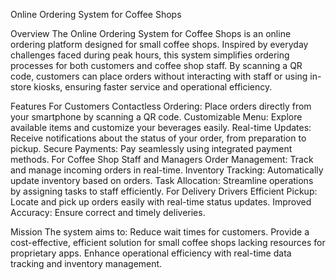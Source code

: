 Online Ordering System for Coffee Shops

Overview
The Online Ordering System for Coffee Shops is an online ordering platform designed for small coffee shops. Inspired by everyday challenges faced during peak hours, this system simplifies ordering processes for both customers and coffee shop staff. By scanning a QR code, customers can place orders without interacting with staff or using in-store kiosks, ensuring faster service and operational efficiency.

Features
For Customers
Contactless Ordering: Place orders directly from your smartphone by scanning a QR code.
Customizable Menu: Explore available items and customize your beverages easily.
Real-time Updates: Receive notifications about the status of your order, from preparation to pickup.
Secure Payments: Pay seamlessly using integrated payment methods.
For Coffee Shop Staff and Managers
Order Management: Track and manage incoming orders in real-time.
Inventory Tracking: Automatically update inventory based on orders.
Task Allocation: Streamline operations by assigning tasks to staff efficiently.
For Delivery Drivers
Efficient Pickup: Locate and pick up orders easily with real-time status updates.
Improved Accuracy: Ensure correct and timely deliveries.

Mission
The system aims to:
Reduce wait times for customers.
Provide a cost-effective, efficient solution for small coffee shops lacking resources for proprietary apps.
Enhance operational efficiency with real-time data tracking and inventory management.
